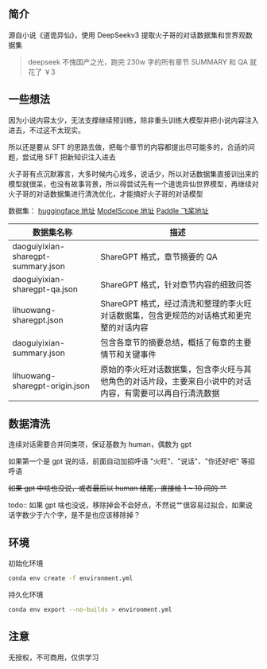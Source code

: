 ## 简介
源自小说《道诡异仙》，使用 DeepSeekv3 提取火子哥的对话数据集和世界观数据集

> deepseek 不愧国产之光，跑完 230w 字的所有章节 SUMMARY 和 QA 就花了 ￥3

## 一些想法

因为小说内容太少，无法支撑继续预训练，除非重头训练大模型并把小说内容注入进去，不过这不太现实。

所以还是要从 SFT 的思路去做，把每个章节的内容都提出尽可能多的，合适的问题，尝试用 SFT 把新知识注入进去

火子哥有点沉默寡言，大多时候内心戏多，说话少，所以对话数据集直接训出来的模型就很呆，也没有故事背景，所以得尝试先有一个道诡异仙世界模型，再继续对火子哥的对话数据集进行清洗优化，才能搞好火子哥的对话模型

数据集：
[huggingface 地址](https://huggingface.co/datasets/wj2015/lihuowang-sharegpt)
[ModelScope 地址](https://www.modelscope.cn/datasets/wangerzi/lihuowang-sharegpt/summary)
[Paddle 飞桨地址](https://aistudio.baidu.com/datasetdetail/313489)

| 数据集名称 | 描述 |
|-----------|------|
| daoguiyixian-sharegpt-summary.json | ShareGPT 格式，章节摘要的 QA |
| daoguiyixian-sharegpt-qa.json | ShareGPT 格式，针对章节内容的细致问答 |
| lihuowang-sharegpt.json | ShareGPT 格式，经过清洗和整理的李火旺对话数据集，包含更规范的对话格式和更完整的对话内容 |
| daoguiyixian-summary.json | 包含各章节的摘要总结，概括了每章的主要情节和关键事件 |
| lihuowang-sharegpt-origin.json | 原始的李火旺对话数据集，包含李火旺与其他角色的对话片段，主要来自小说中的对话内容，有需要可以再自行清洗数据 |


## 数据清洗
连续对话需要合并同类项，保证基数为 human，偶数为 gpt

如果第一个是 gpt 说的话，前面自动加招呼语 "火旺"、"说话"、"你还好吧" 等招呼语

~~如果 gpt 中啥也没说，或者最后以 human 结尾，直接给 1 ~ 10 间的 艹~~

todo:: 如果 gpt 啥也没说，移除掉会不会好点，不然说艹很容易过拟合，如果说话字数少于六个字，是不是也应该移除掉？

## 环境
初始化环境
```bash
conda env create -f environment.yml
```

持久化环境
```bash
conda env export --no-builds > environment.yml
```

## 注意
无授权，不可商用，仅供学习